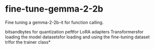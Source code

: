# fine-tune-gemma-2-2b
Fine tuning a gemma-2-2b-it for function calling.


bitsandbytes for quantization
peftfor LoRA adapters
Transformersfor loading the model
datasetsfor loading and using the fine-tuning dataset
trlfor the trainer class*